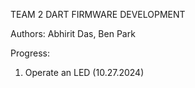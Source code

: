 TEAM 2 DART FIRMWARE DEVELOPMENT

Authors: Abhirit Das, Ben Park

Progress:
1) Operate an LED (10.27.2024)
